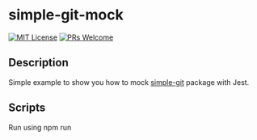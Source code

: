 # simple-git-mock

[![MIT License][license-badge]][license]
[![PRs Welcome][prs-badge]][prs]

## Description

Simple example to show you how to mock [simple-git](https://github.com/steveukx/git-js) package with Jest.

## Scripts

Run using npm run <script> command.

    test - runs Jest

## License

MIT © [Dimitri DO BAIRRO](https://github.com/rimiti/simple-git-mock/blob/master/LICENSE)

[license-badge]: https://img.shields.io/badge/license-MIT-blue.svg?style=flat-square
[license]: https://github.com/rimiti/simple-git-mock/blob/master/LICENSE
[prs-badge]: https://img.shields.io/badge/PRs-welcome-brightgreen.svg?style=flat-square
[prs]: http://makeapullrequest.com
